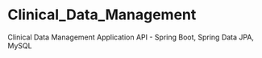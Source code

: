 # Clinical_Data_Management
Clinical Data Management Application API - Spring Boot, Spring Data JPA, MySQL
